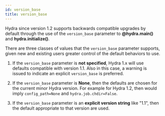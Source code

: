 ```yaml
---
id: version_base
title: version_base
---
```


Hydra since version 1.2 supports backwards compatible upgrades by default
through the use of the `version_base` parameter to **@hydra.main()** and **hydra.initialize()**.

There are three classes of values that the `version_base` parameter supports,
given new and existing users greater control of the default behaviors to use.

1. If the `version_base` parameter is **not specified**, Hydra 1.x will use defaults compatible with version 1.1.
Also in this case, a warning is issued to indicate an explicit `version_base` is preferred.

2. If the `version_base` parameter is **None**, then the defaults are chosen for the current minor Hydra version.
For example for Hydra 1.2, then would imply `config_path=None` and `hydra.job.chdir=False`.

3. If the `version_base` parameter is an **explicit version string** like "1.1",
then the default appropriate to that version are used.
